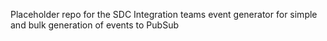 Placeholder repo for the SDC Integration teams event generator for simple and bulk generation of events to PubSub
